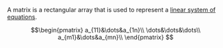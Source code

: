 A matrix is a rectangular array that is used to represent a [linear system of equations](System-of-Linear-Equations.md).

$$\begin{pmatrix}
a_{11}&\dots&a_{1n}\\
\dots&\dots&\dots\\
a_{m1}&\dots&a_{mn}\\
\end{pmatrix}
$$


